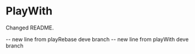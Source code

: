 PlayWith
========
Changed README.

-- new line from playRebase deve branch
-- new line from playWith deve branch
